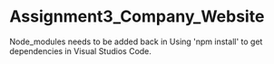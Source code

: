 # Assignment3_Company_Website

Node_modules needs to be added back in
Using 'npm install' to get dependencies in Visual Studios Code.
